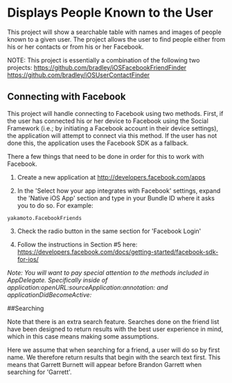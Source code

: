 Displays People Known to the User
===========

This project will show a searchable table with names and images of people known to a given user.
The project allows the user to find people either from his or her contacts or from his or her Facebook.


NOTE: This project is essentially a combination of the following two projects:
https://github.com/bradley/iOSFacebookFriendFinder
https://github.com/bradley/iOSUserContactFinder


## Connecting with Facebook

This project will handle connecting to Facebook using two methods.
First, if the user has connected his or her device to Facebook using the
Social Framework (i.e.; by initiating a Facebook account in their device
settings), the application will attempt to connect via this method. If
the user has not done this, the application uses the Facebook SDK as a
fallback.

There a few things that need to be done in order for this to work with
Facebook.

1. Create a new application at http://developers.facebook.com/apps

2. In the 'Select how your app integrates with Facebook' settings,
expand the 'Native iOS App' section and type in your Bundle ID where it
asks you to do so. For example:

```
yakamoto.FacebookFriends
```

3. Check the radio button in the same section for 'Facebook Login'

4. Follow the instructions in Section #5 here:
https://developers.facebook.com/docs/getting-started/facebook-sdk-for-ios/

*Note: You will want to pay special attention to the methods included in 
AppDelegate. Specifically inside of application:openURL:sourceApplication:annotation:
and applicationDidBecomeActive:*

##Searching

Note that there is an extra search feature. Searches done on the friend 
list have been designed to return results with the best user experience 
in mind, which in this case means making some assumptions.

Here we assume that when searching for a friend, a user will do so by 
first name. We therefore return results that begin with the search text
first. This means that Garrett Burnett will appear before Brandon
Garrett when searching for 'Garrett'.
